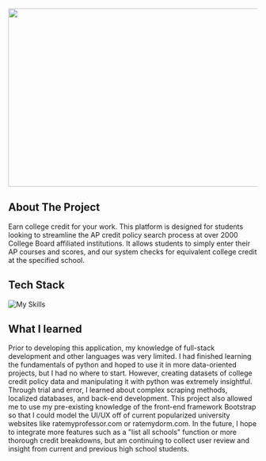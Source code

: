 <a id="readme-top"></a>

<!-- PROJECT LOGO -->
<br />
<div align="center">
  <a href="https://github.com/JKong05/patty-wagon-voyage.git">
    <img src="/frontend/src/assets/pattywagon.png" alt="Logo" width="1080" height="360">
  </a>
</div>

## About The Project
Earn college credit for your work. This platform is designed for students looking to streamline the AP credit policy search process at over 2000 College Board affiliated institutions.
It allows students to simply enter their AP courses and scores, and our system checks for equivalent college credit at the specified school.

## Tech Stack
![My Skills](https://skillicons.dev/icons?i=js,flask,py,bootstrap,selenium,sqlite)

## What I learned
Prior to developing this application, my knowledge of full-stack development and other languages was very limited. I had finished learning the fundamentals of python and hoped to use it
in more data-oriented projects, but I had no where to start. However, creating datasets of college credit policy data and manipulating it with python was extremely insightful. Through 
trial and error, I learned about complex scraping methods, localized databases, and back-end development. This project also allowed me to use my pre-existing knowledge of the front-end
framework Bootstrap so that I could model the UI/UX off of current popularized university websites like ratemyprofessor.com or ratemydorm.com. In the future, I hope to integrate more
features such as a "list all schools" function or more thorough credit breakdowns, but am continuing to collect user review and insight from current and previous high school students.
